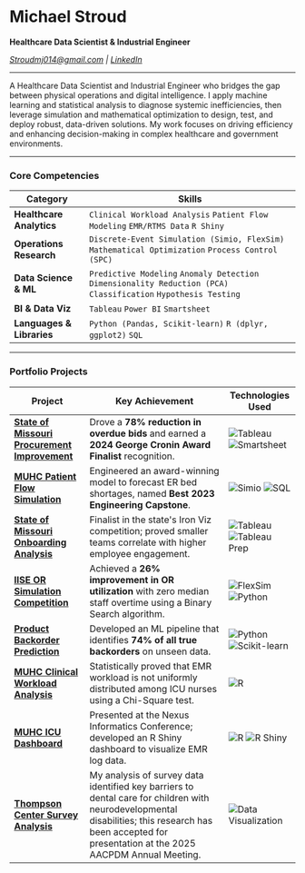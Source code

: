 # Michael Stroud
**Healthcare Data Scientist & Industrial Engineer**

*Stroudmj014@gmail.com | [LinkedIn](https://www.linkedin.com/in/michaelstroud014/)*

---

A Healthcare Data Scientist and Industrial Engineer who bridges the gap between physical operations and digital intelligence. I apply machine learning and statistical analysis to diagnose systemic inefficiencies, then leverage simulation and mathematical optimization to design, test, and deploy robust, data-driven solutions. My work focuses on driving efficiency and enhancing decision-making in complex healthcare and government environments.

---

### Core Competencies

| Category               | Skills                                                                                             |
| ---------------------- | -------------------------------------------------------------------------------------------------- |
| **Healthcare Analytics** | `Clinical Workload Analysis` `Patient Flow Modeling` `EMR/RTMS Data` `R Shiny`                     |
| **Operations Research** | `Discrete-Event Simulation (Simio, FlexSim)` `Mathematical Optimization` `Process Control (SPC)`   |
| **Data Science & ML** | `Predictive Modeling` `Anomaly Detection` `Dimensionality Reduction (PCA)` `Classification` `Hypothesis Testing` |
| **BI & Data Viz** | `Tableau` `Power BI` `Smartsheet`                                                                  |
| **Languages & Libraries**| `Python (Pandas, Scikit-learn)` `R (dplyr, ggplot2)` `SQL`                                         |

---

### Portfolio Projects

| Project                                                                            | Key Achievement                                                                                             | Technologies Used                                                                                                                                                                                            |
| ---------------------------------------------------------------------------------- | ----------------------------------------------------------------------------------------------------------- | ------------------------------------------------------------------------------------------------------------------------------------------------------------------------------------------------------------ |
| **[State of Missouri Procurement Improvement](./projects/1_State_of_Missouri_Procurement_Improvement/)** | Drove a **78% reduction in overdue bids** and earned a **2024 George Cronin Award Finalist** recognition.         | ![Tableau](https://img.shields.io/badge/Tableau-E97627?style=for-the-badge&logo=tableau&logoColor=white) ![Smartsheet](https://img.shields.io/badge/Smartsheet-2775C8?style=for-the-badge&logo=smartsheet&logoColor=white) |
| **[MUHC Patient Flow Simulation](./projects/2_MUHC_Patient_Flow_Simulation/)** | Engineered an award-winning model to forecast ER bed shortages, named **Best 2023 Engineering Capstone**.     | ![Simio](https://img.shields.io/badge/Simio-87C341?style=for-the-badge) ![SQL](https://img.shields.io/badge/SQL-025E8C?style=for-the-badge&logo=microsoft-sql-server&logoColor=white)                             |
| **[State of Missouri Onboarding Analysis](./projects/3_State_of_Missouri_Onboarding_Analysis/)** | Finalist in the state's Iron Viz competition; proved smaller teams correlate with higher employee engagement. | ![Tableau](https://img.shields.io/badge/Tableau-E97627?style=for-the-badge&logo=tableau&logoColor=white) ![Tableau Prep](https://img.shields.io/badge/Tableau_Prep-E97627?style=for-the-badge&logo=tableau&logoColor=white) |
| **[IISE OR Simulation Competition](./projects/4_IISE_OR_Simulation_Competition/)** | Achieved a **26% improvement in OR utilization** with zero median staff overtime using a Binary Search algorithm. | ![FlexSim](https://img.shields.io/badge/FlexSim-D92228?style=for-the-badge) ![Python](https://img.shields.io/badge/Python-3776AB?style=for-the-badge&logo=python&logoColor=white)                                |
| **[Product Backorder Prediction](./projects/5_Product_Backorder_Prediction/)** | Developed an ML pipeline that identifies **74% of all true backorders** on unseen data.                  | ![Python](https://img.shields.io/badge/Python-3776AB?style=for-the-badge&logo=python&logoColor=white) ![Scikit-learn](https://img.shields.io/badge/scikit_learn-F7931E?style=for-the-badge&logo=scikit-learn&logoColor=white) |
| **[MUHC Clinical Workload Analysis](./projects/6_MUHC_Clinical_Workload_Analysis/)** | Statistically proved that EMR workload is not uniformly distributed among ICU nurses using a Chi-Square test. | ![R](https://img.shields.io/badge/R-276DC3?style=for-the-badge&logo=r&logoColor=white)                                                                                                                      |
| **[MUHC ICU Dashboard](./projects/7_MUHC_ICU_Dashboard/)** | Presented at the Nexus Informatics Conference; developed an R Shiny dashboard to visualize EMR log data.      | ![R](https://img.shields.io/badge/R-276DC3?style=for-the-badge&logo=r&logoColor=white) ![R Shiny](https://img.shields.io/badge/Shiny-1175B8?style=for-the-badge&logo=rstudio&logoColor=white)                      |
| **[Thompson Center Survey Analysis](./projects/8_Thompson_Center_Survey_Analysis/)** | My analysis of survey data identified key barriers to dental care for children with neurodevelopmental disabilities; this research has been accepted for presentation at the 2025 AACPDM Annual Meeting.          | ![Data Visualization](https://img.shields.io/badge/Data_Visualization-F24E1E?style=for-the-badge&logo=plot.ly&logoColor=white)                                                                          |
